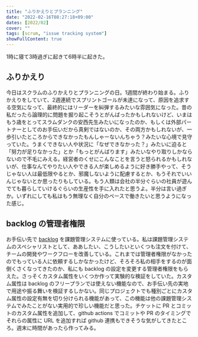 ```yaml
---
title: "ふりかえりとプランニング"
date: "2022-02-16T08:27:18+09:00"
dates: [2022/02]
cover: ""
tags: [scrum, "issue tracking system"]
showFullContent: true
---
```


1時に寝て3時過ぎに起きて6時半に起きた。

## ふりかえり

今日はスクラムのふりかえりとプランニングの日。1週間が終わり始まる。ふりかえりをしていて、2週連続でスプリントゴールが未達になって、原因を追求する空気になって、最終的にはリーダーを糾弾するみたいな雰囲気になった。昔の私だったら論理的に問題を掘り起こそうとがんばったかもしれないけど、いまはもう歳をとってスラムダンクの安西先生みたいになったのか、もしくは外部パートナーとしてのお手伝いだから真剣ではないのか、その両方かもしれないが、一歩引いたところからできなかったもんしゃーないんちゃう？みたいな心境で見守っていた。うまくできない人や状況に「なぜできなかった？」みたいに迫ると「努力が足りなかった」とか「もっとがんばります」みたいなやり取りしかならないので不毛にみえる。経営者のくせにこんなことを言うと怒られるかもしれないが、仕事なんてやりたい人やできる人が楽しめるように好き勝手やって、そうじゃない人は最低限やるとか、邪魔しないように配慮するとか、もうそれでいいんじゃないとか思ったりもしている。もう人類は会社の半分ぐらいの社員が遊んでても暮らしていけるぐらいの生産性を手に入れたと思うよ。半分は言い過ぎか。いずれにしても私はもう無理なく自分のペースで働きたいと思うようになった感じ。

## backlog の管理者権限

お手伝い先で [backlog](https://backlog.com/ja/) を課題管理システムに使っている。私は課題管理システムのスペシャリストとして、ああしたい、こうしたいといくつも注文を付けて、チームの開発やワークフローを改善している。これまでは管理者権限がなかったのでもっている人に依頼するしかなかったけど、そろそろ私の相手をするのが面倒くさくなってきたのか、私にも backlog の設定を変更する管理者権限をもらえた。さっそくカスタム属性をいくつか作って実験的な検証をしていた。カスタム属性は backlog のフリープランでは使えない機能なので、お手伝い先の実地で用途や振る舞いを検証するしかない。同じプロジェクトでも種別ごとにカスタム属性の設定有無を切り分けられる機能があって、この機能は他の課題管理システムでみたことがない実用的で珍しい機能だと思った。チケットに PR とコミットのカスタム属性を追加して、github actions でコミットや PR のタイミングでそれらの属性に URL を追加すれば github 連携もできそうな気がしてきたところ。週末に時間があったら作ってみる。
